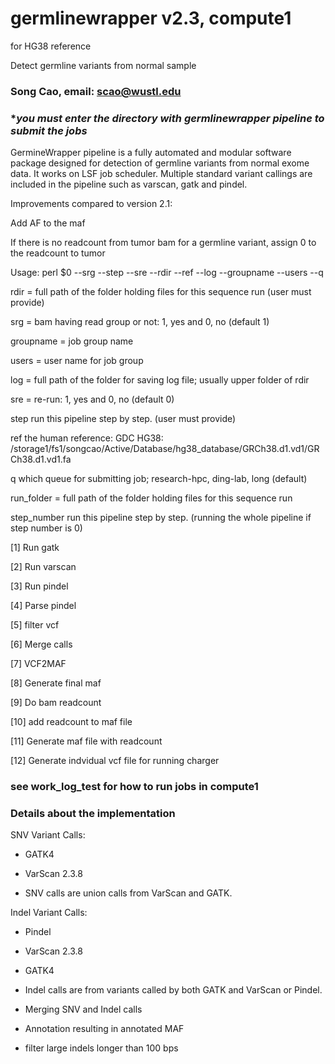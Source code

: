 # germlinewrapper v2.3, compute1

for HG38 reference

Detect germline variants from normal sample

### Song Cao, email: scao@wustl.edu ###

### ********you must enter the directory with germlinewrapper pipeline to submit the jobs******* ###

GermineWrapper pipeline is a fully automated and modular software package designed for detection of germline variants from normal exome data. It works on LSF job scheduler. Multiple standard variant callings are included in the pipeline such as varscan, gatk and pindel.


Improvements compared to version 2.1:

Add AF to the maf

If there is no readcount from tumor bam for a germline variant, assign 0 to the readcount to tumor 
 
Usage: perl $0  --srg --step --sre --rdir --ref --log --groupname --users --q

rdir = full path of the folder holding files for this sequence run (user must provide)

srg = bam having read group or not: 1, yes and 0, no (default 1)

groupname = job group name

users = user name for job group

log = full path of the folder for saving log file; usually upper folder of rdir 

sre = re-run: 1, yes and 0, no  (default 0)

step run this pipeline step by step. (user must provide)

ref the human reference: GDC HG38: /storage1/fs1/songcao/Active/Database/hg38_database/GRCh38.d1.vd1/GRCh38.d1.vd1.fa

q which queue for submitting job; research-hpc, ding-lab, long (default)

run_folder = full path of the folder holding files for this sequence run

step_number run this pipeline step by step. (running the whole pipeline if step number is 0)

[1]  Run gatk

[2]  Run varscan

[3]  Run pindel

[4]  Parse pindel

[5]  filter vcf

[6]  Merge calls

[7]  VCF2MAF

[8]  Generate final maf

[9]  Do bam readcount

[10] add readcount to maf file

[11] Generate maf file with readcount

[12] Generate indvidual vcf file for running charger

### see work_log_test for how to run jobs in compute1 

### Details about the implementation ###


SNV Variant Calls:

* GATK4

* VarScan 2.3.8

* SNV calls are union calls from VarScan and GATK.


Indel Variant Calls:

* Pindel

* VarScan 2.3.8

* GATK4

* Indel calls are from variants called by both GATK and VarScan or Pindel.

* Merging SNV and Indel calls

* Annotation resulting in annotated MAF

* filter large indels longer than 100 bps
